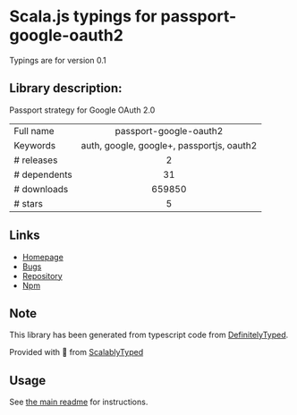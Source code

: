 
# Scala.js typings for passport-google-oauth2

Typings are for version 0.1

## Library description:
Passport strategy for Google OAuth 2.0

|                    |                 |
| ------------------ | :-------------: |
| Full name          | passport-google-oauth2 |
| Keywords           | auth, google, google+, passportjs, oauth2 |
| # releases         | 2 |
| # dependents       | 31 |
| # downloads        | 659850 |
| # stars            | 5 |

## Links
- [Homepage](https://github.com/mstade/passport-google-oauth2)
- [Bugs](https://github.com/mstade/passport-google-oauth2/issues)
- [Repository](https://github.com/mstade/passport-google-oauth2)
- [Npm](https://www.npmjs.com/package/passport-google-oauth2)
    


## Note
This library has been generated from typescript code from [DefinitelyTyped](https://definitelytyped.org).

Provided with :purple_heart: from [ScalablyTyped](https://github.com/oyvindberg/ScalablyTyped)

## Usage
See [the main readme](../../readme.md) for instructions.


